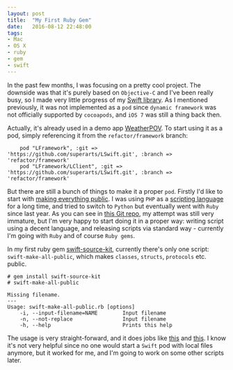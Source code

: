 ```yaml
---
layout: post
title:  "My First Ruby Gem"
date:   2016-08-12 22:48:00
tags:
- Mac
- OS X
- ruby
- gem
- swift
---
```


In the past few months, I was focusing on a pretty cool project. The downside was that it's purely based on `Objective-C` and I've been really busy, so I made very little progress of my [Swift library](https://github.com/superarts/LSwift). As I mentioned previously, it was not implemented as a `pod` since `dynamic framework` was not officially supported by `cocoapods`, and `iOS 7` was still a thing back then.

Actually, it's already used in a demo app [WeatherPOV](https://github.com/superarts/WeatherPOV). To start using it as a pod, simply referencing it from the `refactor/framework` branch:

```
	pod "LFramework", :git => 'https://github.com/superarts/LSwift.git', :branch => 'refactor/framework'
	pod "LFramework/LClient", :git => 'https://github.com/superarts/LSwift.git', :branch => 'refactor/framework'
```

But there are still a bunch of things to make it a proper `pod`. Firstly I'd like to start with [making everything public](https://github.com/superarts/swift-source-kit/blob/master/bin/swift-make-all-public). I was using `PHP` as a [scripting language](https://github.com/superarts/script) for a long time, and tried to switch to `Python` but eventually went with `Ruby` since last year. As you can see in [this Git repo](https://github.com/superarts/swift-source-kit), my attempt was still very immature, but I'm very happy to start doing it in a proper way: writing script using a decent language, and releasing scripts via standard way - currently I'm going with `Ruby` and of course `Ruby gems`.

In my first ruby gem [swift-source-kit](https://github.com/superarts/swift-source-kit), currently there's only one script: `swift-make-all-public`, which makes `classes`, `structs`, `protocols` etc. public.

```
# gem install swift-source-kit
# swift-make-all-public

Missing filename.
---
Usage: swift-make-all-public.rb [options]
    -i, --input-filename=NAME        Input filename
    -n, --not-replace                Input filename
    -h, --help                       Prints this help

```

The usage is very straight-forward, and it does jobs like [this](https://github.com/superarts/LSwift/commit/7215856f87bd3ce48d502b555810965b71f3696f) and [this](https://github.com/superarts/LSwift/commit/2563e290de0764c3cb5de27ecc314961ca9a4bf6). I know it's not very helpful since no one would start a `Swift` pod with local files anymore, but it worked for me, and I'm going to work on some other scripts later.